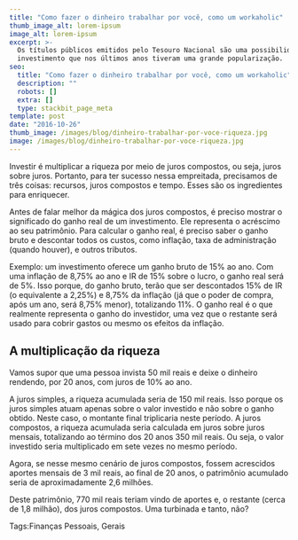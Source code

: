 ```yaml
---
title: "Como fazer o dinheiro trabalhar por você, como um workaholic"
thumb_image_alt: lorem-ipsum
image_alt: lorem-ipsum
excerpt: >-
  Os títulos públicos emitidos pelo Tesouro Nacional são uma possibilidade de
  investimento que nos últimos anos tiveram uma grande popularização.
seo:
  title: "Como fazer o dinheiro trabalhar por você, como um workaholic"
  description: ""
  robots: []
  extra: []
  type: stackbit_page_meta
template: post
date: "2016-10-26"
thumb_image: /images/blog/dinheiro-trabalhar-por-voce-riqueza.jpg
image: /images/blog/dinheiro-trabalhar-por-voce-riqueza.jpg
---
```


Investir é multiplicar a riqueza por meio de juros compostos, ou seja, juros sobre juros. Portanto, para ter sucesso nessa empreitada, precisamos de três coisas: recursos, juros compostos e tempo. Esses são os ingredientes para enriquecer.

Antes de falar melhor da mágica dos juros compostos, é preciso mostrar o significado do ganho real de um investimento. Ele representa o acréscimo ao seu patrimônio. Para calcular o ganho real, é preciso saber o ganho bruto e descontar todos os custos, como inflação, taxa de administração (quando houver), e outros tributos.

Exemplo: um investimento oferece um ganho bruto de 15% ao ano. Com uma inflação de 8,75% ao ano e IR de 15% sobre o lucro, o ganho real será de 5%. Isso porque, do ganho bruto, terão que ser descontados 15% de IR (o equivalente a 2,25%) e 8,75% da inflação (já que o poder de compra, após um ano, será 8,75% menor), totalizando 11%. O ganho real é o que realmente representa o ganho do investidor, uma vez que o restante será usado para cobrir gastos ou mesmo os efeitos da inflação.

## A multiplicação da riqueza

Vamos supor que uma pessoa invista 50 mil reais e deixe o dinheiro rendendo, por 20 anos, com juros de 10% ao ano.

A juros simples, a riqueza acumulada seria de 150 mil reais. Isso porque os juros simples atuam apenas sobre o valor investido e não sobre o ganho obtido. Neste caso, o montante final triplicaria neste período.
A juros compostos, a riqueza acumulada seria calculada em juros sobre juros mensais, totalizando ao término dos 20 anos 350 mil reais. Ou seja, o valor investido seria multiplicado em sete vezes no mesmo período.

Agora, se nesse mesmo cenário de juros compostos, fossem acrescidos aportes mensais de 3 mil reais, ao final de 20 anos, o patrimônio acumulado seria de aproximadamente 2,6 milhões.

Deste patrimônio, 770 mil reais teriam vindo de aportes e, o restante (cerca de 1,8 milhão), dos juros compostos. Uma turbinada e tanto, não?

Tags:Finanças Pessoais, Gerais
